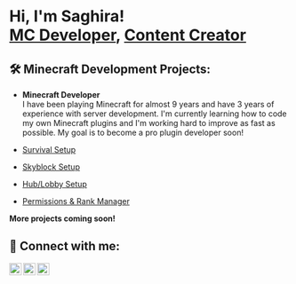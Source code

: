 <h1>Hi, I'm Saghira! <br/><a href="https://github.com/DevSaghira">MC Developer</a>, <a href="https://www.youtube.com/c/SaghiraOFC">Content Creator</a></h1>

<h2>🛠️ Minecraft Development Projects:</h2>

- <b>Minecraft Developer</b>  
I have been playing Minecraft for almost 9 years and have 3 years of experience with server development. I'm currently learning how to code my own Minecraft plugins and I'm working hard to improve as fast as possible. My goal is to become a pro plugin developer soon!

- [Survival Setup](https://github.com/Saghira/Survival-Games)  
- [Skyblock Setup](https://github.com/Saghira/Skyblock-Economy)  
- [Hub/Lobby Setup](https://github.com/Saghira/MiniGames-Lobby)  
- [Permissions & Rank Manager](https://github.com/Saghira/Permissions-Rank-System)  

<b>More projects coming soon!</b>

<h2> 🤳 Connect with me:</h2>

[<img align="left" alt="Saghira | YouTube" width="22px" src="https://cdn.jsdelivr.net/npm/simple-icons@v3/icons/youtube.svg" />][youtube]
[<img align="left" alt="Saghira | Twitter" width="22px" src="https://cdn.jsdelivr.net/npm/simple-icons@v3/icons/twitter.svg" />][twitter]
[<img align="left" alt="Saghira | Instagram" width="22px" src="https://cdn.jsdelivr.net/npm/simple-icons@v3/icons/instagram.svg" />][instagram]

[twitter]: https://twitter.com/Saghira
[youtube]: https://www.youtube.com/c/SaghiraOFC
[instagram]: https://www.instagram.com/_saghira11/
<!--
**joshmadakor1/joshmadakor1** is a ✨ _special_ ✨ repository because its `README.md` (this file) appears on your GitHub profile.

Here are some ideas to get you started:

- 🔭 I’m currently working on ...
- 🌱 I’m currently learning ...
- 👯 I’m looking to collaborate on ...
- 🤔 I’m looking for help with ...
- 💬 Ask me about ...
- 📫 How to reach me: ...
- 😄 Pronouns: ...
- ⚡ Fun fact: ...
-->
